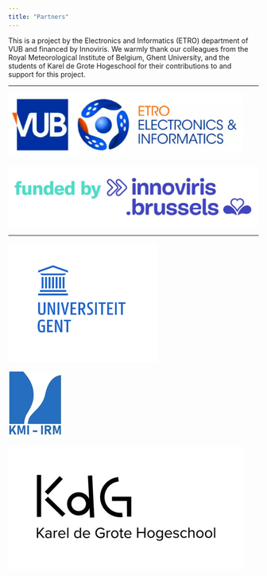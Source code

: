 ```yaml
---
title: "Partners"
---
```


This is a project by the Electronics and Informatics (ETRO) department of VUB and financed by Innoviris. We warmly thank our colleagues from the Royal Meteorological Institute of Belgium, Ghent University, and the students of Karel de Grote Hogeschool for their contributions to and support for this project.  

*** 

[![ETRO VUB](/assets/images/partners/logo-vub-etro.png)](https://www.etrovub.be/)

[![Innoviris](/assets/images/partners/logo-innoviris.jpg)](https://innoviris.brussels/)

***

[![UGent](/assets/images/partners/logo-ugent-nl.png)](https://www.ugent.be/)

[![RMI](/assets/images/partners/logo-kmi.jpg)](https://www.meteo.be/)

[![KdG](/assets/images/partners/logo-KdG.png)](https://www.kdg.be/)

